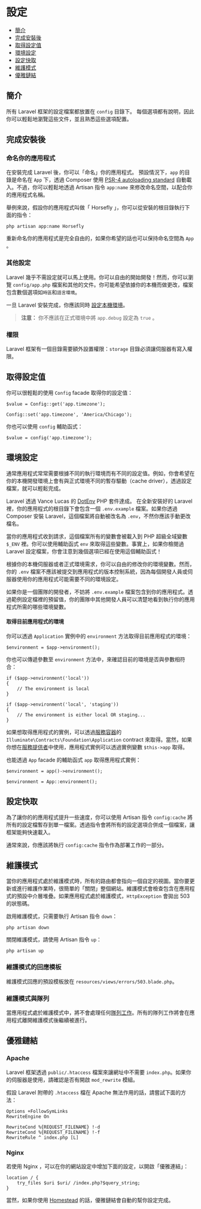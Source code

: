 # 設定

- [簡介](#introduction)
- [完成安裝後](#after-installation)
- [取得設定值](#accessing-configuration-values)
- [環境設定](#environment-configuration)
- [設定快取](#configuration-caching)
- [維護模式](#maintenance-mode)
- [優雅鏈結](#pretty-urls)

<a name="introduction"></a>
## 簡介

所有 Laravel 框架的設定檔案都放置在 `config` 目錄下。 每個選項都有說明，因此你可以輕鬆地瀏覽這些文件，並且熟悉這些選項配置。

<a name="after-installation"></a>
## 完成安裝後

### 命名你的應用程式

在安裝完成 Laravel 後，你可以「命名」你的應用程式。 預設情況下，`app` 的目錄是命名在 `App` 下，透過 Composer 使用 [PSR-4 autoloading standard](http://www.php-fig.org/psr/psr-4/) 自動載入。不過，你可以輕鬆地透過 Artisan 指令 `app:name` 來修改命名空間，以配合你的應用程式名稱。

舉例來說，假設你的應用程式叫做「 Horsefly 」，你可以從安裝的根目錄執行下面的指令：

	php artisan app:name Horsefly

重新命名你的應用程式是完全自由的，如果你希望的話也可以保持命名空間為 `App` 。

### 其他設定

Laravel 幾乎不需設定就可以馬上使用。你可以自由的開始開發！然而，你可以瀏覽 `config/app.php` 檔案和其他的文件。你可能希望依據你的本機而做更改，檔案包含數個選項如`時區`和`語言環境`。

一旦 Laravel 安裝完成，你應該同時 [設定本機環境](/docs/5.0/configuration#environment-configuration)。

> **注意：** 你不應該在正式環境中將 `app.debug` 設定為 `true` 。

<a name="permissions"></a>
### 權限

Laravel 框架有一個目錄需要額外設置權限：`storage` 目錄必須讓伺服器有寫入權限。

<a name="accessing-configuration-values"></a>
## 取得設定值

你可以很輕鬆的使用 `Config` facade 取得你的設定值：

	$value = Config::get('app.timezone');

	Config::set('app.timezone', 'America/Chicago');

你也可以使用 `config` 輔助函式：

	$value = config('app.timezone');

<a name="environment-configuration"></a>
## 環境設定

通常應用程式常常需要根據不同的執行環境而有不同的設定值。例如，你會希望在你的本機開發環境上會有與正式環境不同的暫存驅動（cache driver），透過設定檔案，就可以輕鬆完成。

Laravel 透過 Vance Lucas 的 [DotEnv](https://github.com/vlucas/phpdotenv) PHP 套件達成。 在全新安裝好的 Laravel 裡，你的應用程式的根目錄下會包含一個 `.env.example` 檔案。如果你透過 Composer 安裝 Laravel，這個檔案將自動被改名為 `.env`，不然你應該手動更改檔名。

當你的應用程式收到請求，這個檔案所有的變數會被載入到 PHP 超級全域變數`$_ENV` 裡。你可以使用輔助函式 `env` 來取得這些變數。事實上，如果你檢閱過 Laravel 設定檔案，你會注意到幾個選項已經在使用這個輔助函式！

根據你的本機伺服器或者正式環境需求，你可以自由的修改你的環境變數。然而， 你的 `.env`  檔案不應該被提交到應用程式的版本控制系統，因為每個開發人員或伺服器使用你的應用程式可能需要不同的環境設定。

如果你是一個團隊的開發者，不妨將 `.env.example` 檔案包含到你的應用程式。透過範例設定檔裡的預留值，你的團隊中其他開發人員可以清楚地看到執行你的應用程式所需的哪些環境變數。

#### 取得目前應用程式的環境

你可以透過 `Application` 實例中的 `environment` 方法取得目前應用程式的環境：

	$environment = $app->environment();

你也可以傳遞參數至 `environment` 方法中，來確認目前的環境是否與參數相符合：

	if ($app->environment('local'))
	{
		// The environment is local
	}

	if ($app->environment('local', 'staging'))
	{
		// The environment is either local OR staging...
	}

如果想取得應用程式的實例，可以透過[服務容器](/docs/5.0/container)的 `Illuminate\Contracts\Foundation\Application`  contract 來取得。當然，如果你想在[服務提供者](/docs/5.0/providers)中使用，應用程式實例可以透過實例變數 `$this->app` 取得。

也能透過 `App` facade 的輔助函式 `app` 取得應用程式實例：

	$environment = app()->environment();

	$environment = App::environment();

<a name="configuration-caching"></a>
## 設定快取

為了讓你的的應用程式提升一些速度，你可以使用 Artisan 指令 `config:cache`  將所有的設定檔暫存到單一檔案。透過指令會將所有的設定選項合併成一個檔案，讓框架能夠快速載入。

通常來說，你應該將執行 `config:cache` 指令作為部署工作的一部分。

<a name="maintenance-mode"></a>
## 維護模式

當你的應用程式處於維護模式時，所有的路由都會指向一個自定的視圖。當你要更新或進行維護作業時，很簡單的「關閉」整個網站。維護模式會檢查包含在應用程式的預設中介層堆疊。如果應用程式處於維護模式，`HttpException` 會拋出 503 的狀態碼。

啟用維護模式，只需要執行 Artisan 指令 `down`：

	php artisan down

關閉維護模式，請使用 Artisan 指令 `up`：

	php artisan up

### 維護模式的回應模板

維護模式回應的預設模板放在 `resources/views/errors/503.blade.php`。

### 維護模式與隊列

當應用程式處於維護模式中，將不會處理任何[隊列工作](/docs/5.0/queues)。所有的隊列工作將會在應用程式離開維護模式後繼續被進行。

<a name="pretty-urls"></a>
## 優雅鏈結

### Apache

Laravel 框架透過 `public/.htaccess` 檔案來讓網址中不需要 `index.php`。如果你的伺服器是使用，請確認是否有開啟 `mod_rewrite` 模組。

假設 Laravel 附帶的 `.htaccess` 檔在 Apache 無法作用的話，請嘗試下面的方法：

	Options +FollowSymLinks
	RewriteEngine On

	RewriteCond %{REQUEST_FILENAME} !-d
	RewriteCond %{REQUEST_FILENAME} !-f
	RewriteRule ^ index.php [L]

### Nginx

若使用 Nginx ，可以在你的網站設定中增加下面的設定，以開啟「優雅連結」：

    location / {
        try_files $uri $uri/ /index.php?$query_string;
    }

當然，如果你使用 [Homestead](/docs/5.0/homestead) 的話，優雅鏈結會自動的幫你設定完成。
